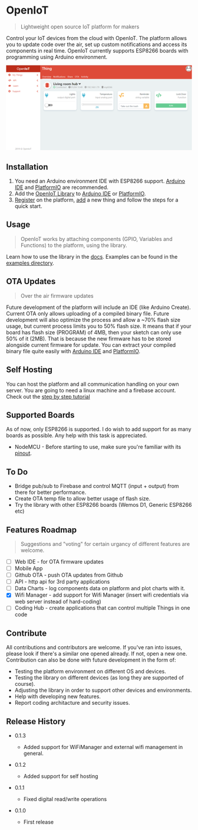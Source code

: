 # OpenIoT
> Lightweight open source IoT platform for makers

Control your IoT devices from the cloud with OpenIoT. The platform allows you to update code over the air, set up custom notifications and access its components in real time. OpenIoT currently supports ESP8266 boards with programming using Arduino environment.

![](screenshot.png)

## Installation
1. You need an Arduino environment IDE with ESP8266 support. [Arduino IDE][Arduino-IDE] and [PlatformIO][PlatformIO] are recommended.
2. Add the [OpenIoT Library](https://github.com/ItayRosen/OpenIoT/releases) to [Arduino IDE][ArduinoIDEUploadLibrary] or [PlatformIO][PlatformIOUploadLibrary].
3. [Register][Register] on the platform, [add][Add] a new thing and follow the steps for a quick start.

## Usage
> OpenIoT works by attaching components (GPIO, Variables and Functions) to the platform, using the library.

Learn how to use the library in the [docs](https://github.com/ItayRosen/OpenIoT/tree/master/docs/library). Examples can be found in the [examples directory](https://github.com/ItayRosen/OpenIoT/tree/master/examples).

## OTA Updates
> Over the air firmware updates

Future development of the platform will include an IDE (like Arduino Create). Current OTA only allows uploading of a compiled binary file. Future development will also optimize the process and allow a ~70% flash size usage, but current process limits you to 50% flash size. It means that if your board has flash size (PROGRAM) of 4MB, then your sketch can only use 50% of it (2MB). That is because the new firmware has to be stored alongside current firmware for update. You can extract your compiled binary file quite easily with [Arduino IDE][Arduino-IDE-Binary] and [PlatformIO][PlatformIO-Binary].

## Self Hosting
You can host the platform and all communication handling on your own server. You are going to need a linux machine and a firebase account. Check out the [step by step tutorial](docs/self-hosting)

## Supported Boards 
As of now, only ESP8266 is supported. I do wish to add support for as many boards as possible. Any help with this task is appreciated.

* NodeMCU - Before starting to use, make sure you're familiar with its [pinout][nodemcu-pinout].

## To Do
* Bridge pub/sub to Firebase and control MQTT (input + output) from there for better performance.
* Create OTA temp file to allow better usage of flash size.
* Try the library with other ESP8266 boards (Wemos D1, Generic ESP8266 etc)

## Features Roadmap
> Suggestions and "voting" for certain urgancy of different features are welcome.

- [ ] Web IDE - for OTA firmware updates
- [ ] Mobile App
- [ ] Github OTA - push OTA updates from Github
- [ ] API - http api for 3rd party applications
- [ ] Data Charts - log components data on platform and plot charts with it.
- [X] Wifi Manager - add support for Wifi Manager (insert wifi credentials via web server instead of hard-coding)
- [ ] Coding Hub - create applications that can control multiple Things in one code

## Contribute
All contributions and contributors are welcome. If you've ran into issues, please look if there's a similar one opened already. If not, open a new one. Contribution can also be done with future development in the form of:

* Testing the platform environment on different OS and devices.
* Testing the library on different devices (as long they are supported of course).
* Adjusting the library in order to support other devices and environments.
* Help with developing new features.
* Report coding architacture and security issues.

## Release History

* 0.1.3
   * Added support for WiFiManager and external wifi management in general.

* 0.1.2
   * Added support for self hosting

* 0.1.1
   * Fixed digital read/write operations

* 0.1.0
    * First release


<!-- Markdown links -->
[Arduino-IDE]: https://www.instructables.com/id/Quick-Start-to-Nodemcu-ESP8266-on-Arduino-IDE/
[PlatformIO]: https://www.instructables.com/id/Introducing-PlatformIO-for-ESP8266/
[Register]: https://platform.openiot.xyz/Register
[Add]: https://platform.openiot.xyz/Newthing
[Arduino-IDE-Binary]: https://randomnerdtutorials.com/bin-binary-files-sketch-arduino-ide/
[PlatformIO-Binary]: https://www.instructables.com/id/Exporting-Binary-bin-File-From-PlatformIO/
[nodemcu-pinout]: https://www.instructables.com/id/NodeMCU-ESP8266-Details-and-Pinout/
[PlatformIOUploadLibrary]: https://community.platformio.org/t/trying-to-understand-how-to-install-custom-local-library/3031/7
[ArduinoIDEUploadLibrary]: https://www.arduino.cc/en/guide/libraries/
